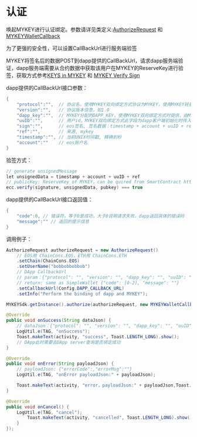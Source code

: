 # 认证

唤起MYKEY进行认证绑定。参数请详见类定义:[AuthorizeRequest](../../dive-into-mykey/classes-and-methods/#lei-authorizerequest) 和 [MYKEYWalletCallback](../../dive-into-mykey/classes-and-methods/#lei-mykeywalletcallback)

为了更强的安全性，可以设置CallBackUrl进行服务端验签

MYKEY将签名后的数据POST到dapp提供的CallBackUrl，请求dapp服务端验证，dapp服务端需要从合约数据中获取该用户在MYKEY的ReserveKey进行验签，获取方式参考[KEYS in MYKEY](../../dive-into-mykey/mykey-on-eos.md#keydata表中的密钥) 和 [MYKEY Verify Sign](../../dive-into-mykey/mykey-on-eos.md#如何检查dapps是否在mykey-webview中运行)

dapp提供的CallBackUrl接口参数：

```java
{
    "protocol":"",  // 协议名，使用MYKEY双向绑定方式协议为MYKEY，使用MYKEY轻量级方式协议为MYKEYSimple
    "version":"",   // 协议版本信息，如1.0
    "dapp_key":"",  // MYKEY分配的DAPP_KEY，使用MYKEY双向绑定方式时提供，由MYKEY服务端分配，从dapp客户端初始化方法传入
    "uuID":"",      // 用户id，MYKEY双向绑定方式此字段为dapp客户端初始化时传入的uuid；MYKEY轻量级方式此字段为用户的设备ID；
    "sign":"",      // eos签名, 签名数据：timestamp + account + uuID + ref
    "ref":"",       // 来源, mykey
    "timestamp":"", // 当前UNIX时间戳, 精确到秒
    "account":""    // eos账户名
}
```

验签方式：

```java
// generate unsignedMessage
let unsignedData = timestamp + account + uuID + ref
// publicKey: ReserveKey of MYKEY，can be quired from SmartContract https://github.com/mykeylab/Documentation/blob/master/English/MYKEY%20on%20EOSIO.md#keys-in-table-keydata
ecc.verify(signature, unsignedData, pubkey) === true
```

dapp提供的CallBackUrl接口返回值：

```java
{
    "code":0, // 错误符，等于0是成功，大于0说明请求失败，dapp返回具体的错误码
    "message":"" // 返回的提示信息
}
```

调用例子：

```java
AuthorizeRequest authorizeRequest = new AuthorizeRequest()
    // EOS用 ChainCons.EOS，ETH用 ChainCons.ETH
    .setChain(ChainCons.EOS)      
    .setUserName("bobbobbobbob")
    // DApp CallbackUrl
    // param：{"protocol": "", "version": "", "dapp_key": "", "uuID": "", "public_key": "", "sign": "", "ref": "", "timestamp": "", "account": ""}
    // return: same as SimpleWallet {"code": [0-2], "message": ""}
    .setCallbackUrl(Config.DAPP_CALLBACK_URL)
    .setInfo("Perform the binding of dapp and MYKEY");

MYKEYSdk.getInstance().authorize(authorizeRequest, new MYKEYWalletCallback() {

@Override
public void onSuccess(String dataJson) {
    // dataJson：{"protocol": "", "version": "", "dapp_key": "", "uuID": "", "public_key": "", "sign": "", "ref": "", "timestamp": "", "account": ""}
    LogUtil.e(TAG, "onSuccess");
    Toast.makeText(activity, "success", Toast.LENGTH_LONG).show();
    // DApp此时需要去DApp server查询是否绑定成功
}

@Override
public void onError(String payloadJson) {
    // payloadJson: {"errorCode":,"errorMsg":""}
    LogUtil.e(TAG, "onError payloadJson:" + payloadJson);

    Toast.makeText(activity, "error，payloadJson:" + payloadJson,Toast.LENGTH_LONG).show();
}

@Override
public void onCancel() {
    LogUtil.e(TAG, "cancel");
        Toast.makeText(activity, "cancelled", Toast.LENGTH_LONG).show();
    }
});
```

